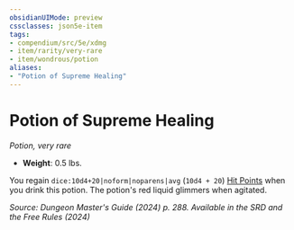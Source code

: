 ```yaml
---
obsidianUIMode: preview
cssclasses: json5e-item
tags:
- compendium/src/5e/xdmg
- item/rarity/very-rare
- item/wondrous/potion
aliases: 
- "Potion of Supreme Healing"
---
```

# Potion of Supreme Healing
*Potion, very rare*  


- **Weight**: 0.5 lbs.

You regain `dice:10d4+20|noform|noparens|avg` (`10d4 + 20`) [Hit Points](/3-Mechanics/CLI/variant-rules/hit-points-xphb.md) when you drink this potion. The potion's red liquid glimmers when agitated.

*Source: Dungeon Master's Guide (2024) p. 288. Available in the <span title='Systems Reference Document (5.2)'>SRD</span> and the Free Rules (2024)*